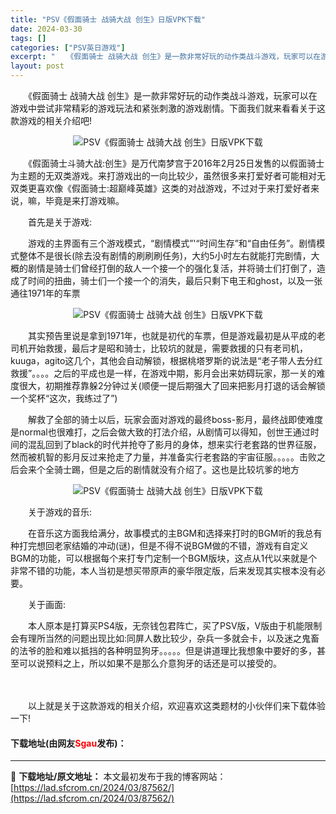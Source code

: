 ```yaml
---
title: "PSV《假面骑士 战骑大战 创生》日版VPK下载"
date: 2024-03-30
tags: []
categories: ["PSV英日游戏"]
excerpt: "　　《假面骑士 战骑大战 创生》是一款非常好玩的动作类战斗游戏，玩家可以在游戏中尝试非常精彩的游戏玩法和紧张刺激的游戏剧情。下面我们就来看看关于这款游戏的相关介绍吧! 　　《假面骑士斗骑大战:创生》是万代南梦宫于2016年2月25日发售的以假面骑士为主题的无双类游戏。来打游戏出的一向比较少，虽然很多&hellip;"
layout: post
---
```


 <p>　　《假面骑士 战骑大战 创生》是一款非常好玩的动作类战斗游戏，玩家可以在游戏中尝试非常精彩的游戏玩法和紧张刺激的游戏剧情。下面我们就来看看关于这款游戏的相关介绍吧!</p> <p align="center"><img align="" border="0" src="https://lad.sfcrom.cn/wp-content/uploads/2024/03/20240330_660760c473963.webp" alt="PSV《假面骑士 战骑大战 创生》日版VPK下载" /></p> <p>　　《假面骑士斗骑大战:创生》是万代南梦宫于2016年2月25日发售的以假面骑士为主题的无双类游戏。来打游戏出的一向比较少，虽然很多来打爱好者可能相对无双类更喜欢像《假面骑士:超巅峰英雄》这类的对战游戏，不过对于来打爱好者来说，嘛，毕竟是来打游戏嘛。</p> <p>　　首先是关于游戏:</p> <p>　　游戏的主界面有三个游戏模式，&ldquo;剧情模式&rdquo;&#39;&ldquo;时间生存&rdquo;和&ldquo;自由任务&rdquo;。剧情模式整体不是很长(除去没有剧情的刷刷刷任务)，大约5小时左右就能打完剧情，大概的剧情是骑士们曾经打倒的敌人一个接一个的强化复活，并将骑士们打倒了，造成了时间的扭曲，骑士们一个接一个的消失，最后只剩下电王和ghost，以及一张通往1971年的车票</p> <p align="center"><img align="" border="0" src="https://lad.sfcrom.cn/wp-content/uploads/2024/03/20240330_660760c4c80a2.webp" alt="PSV《假面骑士 战骑大战 创生》日版VPK下载" /></p> <p>　　其实预告里说是拿到1971年，也就是初代的车票，但是游戏最初是从平成的老司机开始救援，最后才是昭和骑士，比较坑的就是，需要救援的只有老司机，kuuga，agito这几个，其他会自动解锁，根据桃塔罗斯的说法是&ldquo;老子带人去分红救援&rdquo;。。。。之后的平成也是一样，在游戏中期，影月会出来妨碍玩家，那一关的难度很大，初期推荐靠躲2分钟过关(顺便一提后期强大了回来把影月打退的话会解锁一个奖杯&ldquo;这次，我练过了&rdquo;)</p> <p>　　解救了全部的骑士以后，玩家会面对游戏的最终boss-影月，最终战即使难度是normal也很难打，之后会做大致的打法介绍，从剧情可以得知，创世王通过时间的混乱回到了black的时代并抢夺了影月的身体，想来实行老套路的世界征服，然而被机智的影月反过来抢走了力量，并准备实行老套路的宇宙征服。。。。。击败之后会来个全骑士踢，但是之后的剧情就没有介绍了。这也是比较坑爹的地方</p> <p align="center"><img align="" border="0" src="https://lad.sfcrom.cn/wp-content/uploads/2024/03/20240330_660760c52a179.webp" alt="PSV《假面骑士 战骑大战 创生》日版VPK下载" /></p> <p>　　关于游戏的音乐:</p> <p>　　在音乐这方面我给满分，故事模式的主BGM和选择来打时的BGM听的我总有种打完想回老家结婚的冲动(谜)，但是不得不说BGM做的不错，游戏有自定义BGM的功能，可以根据每个来打专门定制一个BGM版块，这点从1代以来就是个非常不错的功能，本人当初是想买带原声的豪华限定版，后来发现其实根本没有必要。</p> <p>　　关于画面:</p> <p>　　本人原本是打算买PS4版，无奈钱包君阵亡，买了PSV版，V版由于机能限制会有理所当然的问题出现比如:同屏人数比较少，杂兵一多就会卡，以及迷之鬼畜的法爷的脸和难以抵挡的各种明显狗牙。。。。。但是讲道理比我想象中要好的多，甚至可以说预料之上，所以如果不是那么介意狗牙的话还是可以接受的。</p> <p><strong>　　</strong></p> <p>　　以上就是关于这款游戏的相关介绍，欢迎喜欢这类题材的小伙伴们来下载体验一下!</p> <p><h4>下载地址(由网友<font color="red">Sgau</font>发布)：</h4></p> 

---
📖 **下载地址/原文地址：** 本文最初发布于我的博客网站：[https://lad.sfcrom.cn/2024/03/87562/](https://lad.sfcrom.cn/2024/03/87562/)
